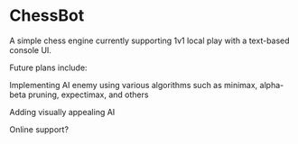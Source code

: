 # ChessBot
A simple chess engine currently supporting 1v1 local play with a text-based console UI.


Future plans include:

Implementing AI enemy using various algorithms such as minimax, alpha-beta pruning, expectimax, and others

Adding visually appealing AI

Online support?

